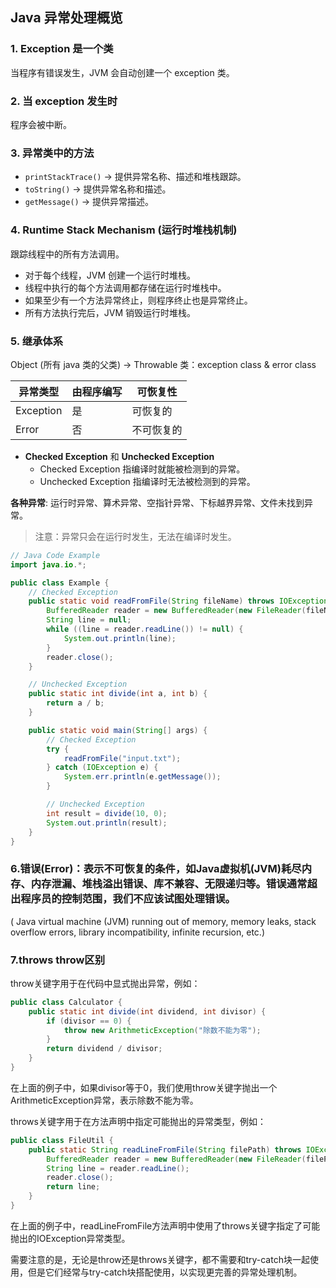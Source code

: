 ## Java 异常处理概览

### 1. Exception 是一个类
当程序有错误发生，JVM 会自动创建一个 exception 类。

### 2. 当 exception 发生时
程序会被中断。

### 3. 异常类中的方法
- `printStackTrace()` -> 提供异常名称、描述和堆栈跟踪。
- `toString()` -> 提供异常名称和描述。
- `getMessage()` -> 提供异常描述。

### 4. Runtime Stack Mechanism (运行时堆栈机制)
跟踪线程中的所有方法调用。

- 对于每个线程，JVM 创建一个运行时堆栈。
- 线程中执行的每个方法调用都存储在运行时堆栈中。
- 如果至少有一个方法异常终止，则程序终止也是异常终止。
- 所有方法执行完后，JVM 销毁运行时堆栈。

### 5. 继承体系
Object (所有 java 类的父类) -> Throwable 类：exception class & error class

| 异常类型  | 由程序编写  | 可恢复性    |
|-----------|------------|------------|
| Exception | 是         | 可恢复的    |
| Error     | 否         | 不可恢复的  |

- **Checked Exception** 和 **Unchecked Exception**
  - Checked Exception 指编译时就能被检测到的异常。
  - Unchecked Exception 指编译时无法被检测到的异常。

**各种异常**: 运行时异常、算术异常、空指针异常、下标越界异常、文件未找到异常。

> 注意：异常只会在运行时发生，无法在编译时发生。

```java
// Java Code Example
import java.io.*;

public class Example {
    // Checked Exception
    public static void readFromFile(String fileName) throws IOException {
        BufferedReader reader = new BufferedReader(new FileReader(fileName));
        String line = null;
        while ((line = reader.readLine()) != null) {
            System.out.println(line);
        }
        reader.close();
    }

    // Unchecked Exception
    public static int divide(int a, int b) {
        return a / b;
    }

    public static void main(String[] args) {
        // Checked Exception
        try {
            readFromFile("input.txt");
        } catch (IOException e) {
            System.err.println(e.getMessage());
        }

        // Unchecked Exception
        int result = divide(10, 0);
        System.out.println(result);
    }
}
```

### 6.错误(Error)：表示不可恢复的条件，如Java虚拟机(JVM)耗尽内存、内存泄漏、堆栈溢出错误、库不兼容、无限递归等。错误通常超出程序员的控制范围，我们不应该试图处理错误。

( Java virtual machine (JVM) running out of memory, memory leaks, stack overflow errors, library incompatibility, infinite recursion, etc.)

### 7.throws throw区别

throw关键字用于在代码中显式抛出异常，例如：

```java
public class Calculator {
    public static int divide(int dividend, int divisor) {
        if (divisor == 0) {
            throw new ArithmeticException("除数不能为零");
        }
        return dividend / divisor;
    }
}
```
在上面的例子中，如果divisor等于0，我们使用throw关键字抛出一个ArithmeticException异常，表示除数不能为零。

throws关键字用于在方法声明中指定可能抛出的异常类型，例如：
```java
public class FileUtil {
    public static String readLineFromFile(String filePath) throws IOException {
        BufferedReader reader = new BufferedReader(new FileReader(filePath));
        String line = reader.readLine();
        reader.close();
        return line;
    }
}
```
在上面的例子中，readLineFromFile方法声明中使用了throws关键字指定了可能抛出的IOException异常类型。

需要注意的是，无论是throw还是throws关键字，都不需要和try-catch块一起使用，但是它们经常与try-catch块搭配使用，以实现更完善的异常处理机制。
                                        
                                        
    
